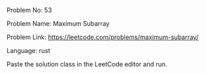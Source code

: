 Problem No: 53

Problem Name: Maximum Subarray

Problem Link: https://leetcode.com/problems/maximum-subarray/

Language: rust

Paste the solution class in the LeetCode editor and run.
